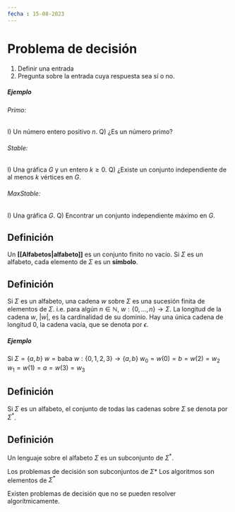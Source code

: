 ```yaml
---
fecha : 15-08-2023
---
```

# Problema de decisión
1. Definir una entrada
2. Pregunta sobre la entrada cuya respuesta sea sí o no.
##### Ejemplo
###### Primo:
I) Un número entero positivo $n$.
Q) ¿Es un número primo?

###### Stable:
I) Una gráfica $G$ y un entero $k≥0$.
Q) ¿Existe un conjunto independiente de al menos $k$ vértices en $G$.

###### MaxStable:
I) Una gráfica $G$.
Q) Encontrar un conjunto independiente máximo en $G$.

## Definición
Un **[[Alfabetos|alfabeto]]** es un conjunto finito no vacío. Si $\Sigma$ es un alfabeto, cada elemento de $\Sigma$ es un **símbolo**.

## Definición
Si $\Sigma$ es un alfabeto, una cadena $w$ sobre $\Sigma$ es una sucesión finita de elementos de $\Sigma$.
i.e. para algún $n\in\mathbb{N}$, $w:\{0,...,n\}\rightarrow \Sigma$.
La longitud de la cadena $w$, $|w|$, es la cardinalidad de su dominio.
Hay una única cadena de longitud 0, la cadena vacía, que se denota por $\epsilon$.

##### Ejemplo
Si $\Sigma=\{a,b\}$
$w=\textrm{baba}$ 
$w:\{0,1,2,3\} \rightarrow \{a,b\}$ 
$w_{0}= w(0) = b = w(2) = w_{2}$
$w_{1}= w(1) = a = w(3) = w_{3}$

## Definición
Si $\Sigma$ es un alfabeto, el conjunto de todas las cadenas sobre $\Sigma$ se denota por $\Sigma^*$.

## Definición
Un lenguaje sobre el alfabeto $\Sigma$ es un subconjunto de $\Sigma^*$.

Los problemas de decisión son subconjuntos de $\Sigma *$
Los algoritmos son elementos de $\Sigma^*$

Existen problemas de decisión que no se pueden resolver algorítmicamente.

